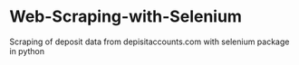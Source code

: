 # Web-Scraping-with-Selenium
Scraping of deposit data from depisitaccounts.com with selenium package in python
